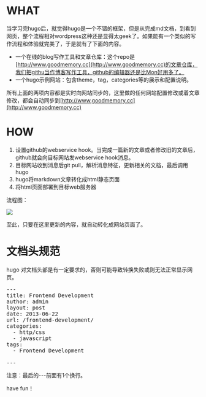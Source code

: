 # WHAT

当学习完hugo后，就觉得hugo是一个不错的框架，但是从完成md文档，到看到网页，整个流程相对wordpress这种还是显得太geek了。如果能有一个类似的写作流程和体验就完美了，于是就有了下面的内容。

* 一个在线的blog写作工具和文章仓库：这个repo是[http://www.goodmemory.cc](http://www.goodmemory.cc)的文章仓库，我们把githu当作博客写作工具，github的编辑器还是比Mon好用多了。
* 一个hugo示例网站：包含theme，tag，categories等的展示和配置说明。

所有上面的两项内容都是实时向网站同步的，这里做的任何网站配置修改或着文章修改，都会自动同步到[http://www.goodmemory.cc](http://www.goodmemory.cc)

# HOW

 1. 设置github的webservice hook。当完成一篇新的文章或者修改旧的文章后，github就会向目标网站发webservice hook消息。
 2. 目标网站收到消息后git pull，解析消息特征，更新相关的文档，最后调用hugo
 3. hugo将markdown文章转化成html静态页面
 4. 将html页面部署到目标web服务器

流程图：

![](http://hiproz.github.io/goodmemory.cc/blog/images/2015/12/github-hugo-sync.jpg)

至此，只要在这里更新的内容，就自动转化成网站页面了。

# 文档头规范

hugo 对文档头部是有一定要求的，否则可能导致转换失败或则无法正常显示网页。

<pre>---
title: Frontend Development
author: admin
layout: post
date: 2013-06-22
url: /frontend-development/
categories:
  - http/css
  - javascript
tags:
  - Frontend Development

---</pre>

注意：最后的---前面有1个换行。

have fun！

